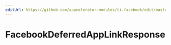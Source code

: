 ```yaml
---
editUrl: https://github.com/appcelerator-modules/ti.facebook/edit/master/apidoc/Facebook.yml
---
```

# FacebookDeferredAppLinkResponse

<TypeHeader/>

<ApiDocs/>
